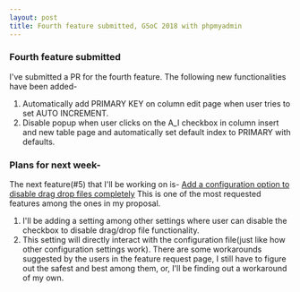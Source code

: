 ```yaml
---
layout: post
title: Fourth feature submitted, GSoC 2018 with phpmyadmin
---
```


### Fourth feature submitted
I've submitted a PR for the fourth feature.
The following new functionalities have been added-
1. Automatically add PRIMARY KEY on column edit page when user tries to set AUTO INCREMENT.
2. Disable popup when user clicks on the A_I checkbox in column insert and new table page and automatically set default index to PRIMARY with defaults.

### Plans for next week-
The next feature(#5) that I'll be working on is-
[Add a configuration option to disable drag drop files completely](https://github.com/phpmyadmin/phpmyadmin/issues/13155)
This is one of the most requested features among the ones in my proposal.

1. I'll be adding a setting among other settings where user can disable the checkbox to disable drag/drop file functionality.
2. This setting will directly interact with the configuration file(just like how other configuration settings work).
There are some workarounds suggested by the users in the feature request page, I still have to figure out the safest and best among them, or, I'll be finding out a workaround of my own.